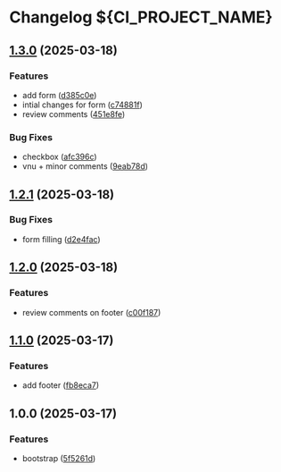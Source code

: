 # Changelog ${CI_PROJECT_NAME}

## [1.3.0](https://gitlab.com/goit-uni/html-css-fls/goit-markup-hw-05/compare/1.2.1...1.3.0) (2025-03-18)

### Features

* add form ([d385c0e](https://gitlab.com/goit-uni/html-css-fls/goit-markup-hw-05/commit/d385c0eedbd436f9e7751f57602ff72fb19c25f7))
* intial changes for form ([c74881f](https://gitlab.com/goit-uni/html-css-fls/goit-markup-hw-05/commit/c74881f31cdc22806a1624d829572c24da0d7eb6))
* review comments ([451e8fe](https://gitlab.com/goit-uni/html-css-fls/goit-markup-hw-05/commit/451e8fe997b0b70c0c8de8d3fc6ad649b60635a5))

### Bug Fixes

* checkbox ([afc396c](https://gitlab.com/goit-uni/html-css-fls/goit-markup-hw-05/commit/afc396c1b170292612a0c137fadf78405a40ebec))
* vnu + minor comments ([9eab78d](https://gitlab.com/goit-uni/html-css-fls/goit-markup-hw-05/commit/9eab78d6aea9ceaea968004b97aeabc9bdee9d5e))

## [1.2.1](https://gitlab.com/goit-uni/html-css-fls/goit-markup-hw-05/compare/1.2.0...1.2.1) (2025-03-18)

### Bug Fixes

* form filling ([d2e4fac](https://gitlab.com/goit-uni/html-css-fls/goit-markup-hw-05/commit/d2e4fac69bfa0df21523e1c8438db439ed41912a))

## [1.2.0](https://gitlab.com/goit-uni/html-css-fls/goit-markup-hw-05/compare/1.1.0...1.2.0) (2025-03-18)

### Features

* review comments on footer ([c00f187](https://gitlab.com/goit-uni/html-css-fls/goit-markup-hw-05/commit/c00f1878d1e60fe8a684e3053320a927819a8d07))

## [1.1.0](https://gitlab.com/goit-uni/html-css-fls/goit-markup-hw-05/compare/1.0.0...1.1.0) (2025-03-17)

### Features

* add footer ([fb8eca7](https://gitlab.com/goit-uni/html-css-fls/goit-markup-hw-05/commit/fb8eca719003c4fc170984652087608cb7d42d85))

## 1.0.0 (2025-03-17)

### Features

* bootstrap ([5f5261d](https://gitlab.com/goit-uni/html-css-fls/goit-markup-hw-05/commit/5f5261d614171f29b31e1308828be9ee8ed8cd5b))
